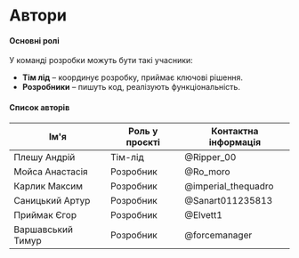 # Автори

#### **Основні ролі**
У команді розробки можуть бути такі учасники:
- **Тім лід** – координує розробку, приймає ключові рішення.
- **Розробники** – пишуть код, реалізують функціональність.

#### **Список авторів**
| Ім'я | Роль у проєкті | Контактна інформація |  
|------|----------------|--------------------|  
| Плешу Андрій | Тім-лід        | @Ripper_00 |  
| Мойса Анастасія | Розробник      | @Ro_moro |  
| Карлик Максим | Розробник      | @imperial_thequadro |  
| Саницький Артур | Розробник      | @Sanart011235813 |  
| Приймак Єгор | Розробник      | @Elvett1 |  
| Варшавський Тимур | Розробник      | @forcemanager |  